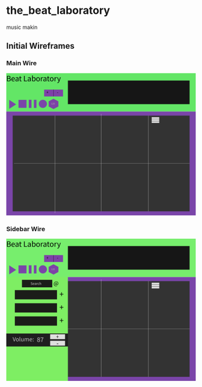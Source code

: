 # the_beat_laboratory
music makin

## Initial Wireframes

### Main Wire

![Main Wire](./app/assets/images/wire1.png)

### Sidebar Wire

![Sidebar Wire](./app/assets/images/wire2.png)
